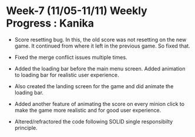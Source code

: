 # Week-7 (11/05-11/11) Weekly Progress : Kanika

* Score resetting bug. In this, the old score was not resetting on the new game. It continued from where it left in the previous game. So fixed that.

* Fixed the merge conflict issues multiple times. 

* Added the loading bar before the main menu screen. Added animation to loading bar for realistic user experience.

* Also created the landing screen for the game and did animate the loading bar.

* Added another feature of animating the score on every minion click to make the game more realistic and for good user experience.
 
* Altered/refractored the code following SOLID single responsibilty principle.



